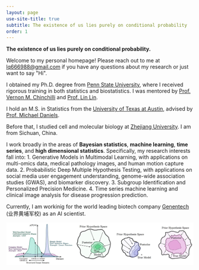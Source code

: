 ```yaml
---
layout: page
use-site-title: true
subtitle: The existence of us lies purely on conditional probability
order: 1
---
```


**The existence of us lies purely on conditional probability.**

Welcome to my personal homepage! Please reach out to me at lq666988@gmail.com if you have any questions about my research or just want to say "Hi". 

I obtained my Ph.D. degree from [Penn State University](https://www.psu.edu), where I received rigorous training in both statistics and biostatistics. I was mentored by [Prof. Vernon M. Chinchilli](https://pennstate.pure.elsevier.com/en/persons/vernon-chinchilli) and [Prof. Lin Lin](http://www.personal.psu.edu/lul37/index.html).

I hold an M.S. in Statistics from the [University of Texas at Austin](https://www.utexas.edu), advised by 
[Prof. Michael Daniels](http://users.stat.ufl.edu/~daniels/).

Before that, I studied cell and molecular biology at [Zhejiang University](https://en.wikipedia.org/wiki/Zhejiang_University). I am from Sichuan, China.

I work broadly in the areas of **Bayesian statistics**, **machine learning**, **time series**, and **high dimensional statistics**. Specifically, my research interests fall into: 1. Generative Models in Multimodal Learning, with applications on multi-omics data, medical pathology images, and human motion capture data. 2. Probabilistic Deep Multiple Hypothesis Testing, with applications on social media user engagement understanding, genome-wide association studies (GWAS), and biomarker discovery. 3. Subgroup Identification and Personalized Precision Medicine. 4. Time series machine learning and clinical image analysis for disease progression prediction.

Currently, I am workinig for the world leading biotech company [Genentech](https://www.gene.com) (业界黄埔军校) as an AI scientist.

<img src="/assets/img/bayesian_dl.png" alt="" width="800">
